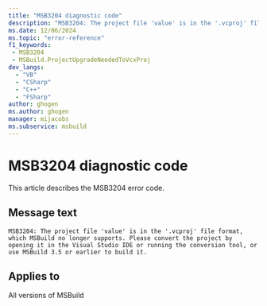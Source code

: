 ```yaml
---
title: "MSB3204 diagnostic code"
description: "MSB3204: The project file 'value' is in the '.vcproj' file format, which MSBuild no longer supports. Please convert the project by opening it in the Visual Studio IDE or running the conversion tool, or use MSBuild 3.5 or earlier to build it."
ms.date: 12/06/2024
ms.topic: "error-reference"
f1_keywords:
 - MSB3204
 - MSBuild.ProjectUpgradeNeededToVcxProj
dev_langs:
  - "VB"
  - "CSharp"
  - "C++"
  - "FSharp"
author: ghogen
ms.author: ghogen
manager: mijacobs
ms.subservice: msbuild
---
```


# MSB3204 diagnostic code

<!-- :::ErrorDefinitionDescription::: -->
<!-- :::editable-content name="introDescription"::: -->
This article describes the MSB3204 error code.
<!-- :::editable-content-end::: -->

## Message text

`MSB3204: The project file 'value' is in the '.vcproj' file format, which MSBuild no longer supports. Please convert the project by opening it in the Visual Studio IDE or running the conversion tool, or use MSBuild 3.5 or earlier to build it.`

<!-- :::editable-content name="postOutputDescription"::: -->
<!--
{StrBegin="MSB3204: "} LOC: ".vcproj" should not be localized

{StrBegin="MSB3204: "} LOC: ".vcproj" should not be localized
-->
<!-- :::editable-content-end::: -->
<!-- :::ErrorDefinitionDescription-end::: -->

## Applies to

All versions of MSBuild
